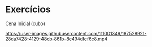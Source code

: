 # Exercícios



Cena Inicial (cubo)

https://user-images.githubusercontent.com/111001349/187528921-28da7428-4129-48cb-861b-8c494dfcf6c8.mp4

